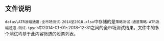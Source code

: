 ## 文件说明

`datas\ATR波幅通道-全市场测试-2014至2018.xlsx`中存储的是`策略测试-通道策略-ATR波幅通道-测试.ipynb`中2014-01-01~2018-12-31之间的全市场测试结果。文件中的多个测试均基于此内容筛选的股票列表。